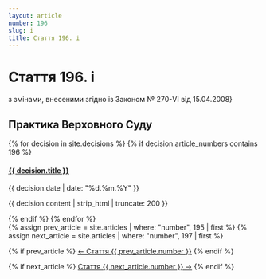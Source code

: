 ```yaml
---
layout: article
number: 196
slug: i
title: Стаття 196. і
---
```


# Стаття 196. і

з змінами, внесеними згідно із Законом № 270-VI від 15.04.2008}

## Практика Верховного Суду

<div class="decisions-container">
{% for decision in site.decisions %}
  {% if decision.article_numbers contains 196 %}
    <div class="decision-item">
      <h4><a href="{{ decision.url }}">{{ decision.title }}</a></h4>
      <p class="decision-date">{{ decision.date | date: "%d.%m.%Y" }}</p>
      <p class="decision-excerpt">{{ decision.content | strip_html | truncate: 200 }}</p>
    </div>
  {% endif %}
{% endfor %}
</div>

<div class="article-navigation">
  {% assign prev_article = site.articles | where: "number", 195 | first %}
  {% assign next_article = site.articles | where: "number", 197 | first %}
  
  {% if prev_article %}
    <a href="{{ prev_article.url }}" class="prev-article">← Стаття {{ prev_article.number }}</a>
  {% endif %}
  
  {% if next_article %}
    <a href="{{ next_article.url }}" class="next-article">Стаття {{ next_article.number }} →</a>
  {% endif %}
</div>
